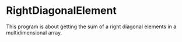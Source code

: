 # RightDiagonalElement

This program is about getting the sum of a right diagonal elements in a multidimensional array.
